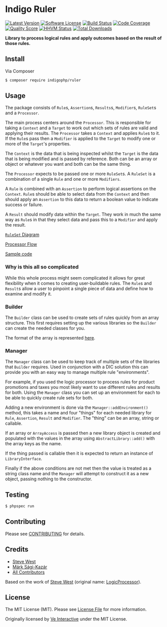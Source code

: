 # Indigo Ruler

[![Latest Version](https://img.shields.io/github/release/indigophp/ruler.svg?style=flat-square)](https://github.com/indigophp/ruler/releases)
[![Software License](https://img.shields.io/badge/license-MIT-brightgreen.svg?style=flat-square)](LICENSE)
[![Build Status](https://img.shields.io/travis/indigophp/ruler/develop.svg?style=flat-square)](https://travis-ci.org/indigophp/ruler)
[![Code Coverage](https://img.shields.io/scrutinizer/coverage/g/indigophp/ruler.svg?style=flat-square)](https://scrutinizer-ci.com/g/indigophp/ruler)
[![Quality Score](https://img.shields.io/scrutinizer/g/indigophp/ruler.svg?style=flat-square)](https://scrutinizer-ci.com/g/indigophp/ruler)
[![HHVM Status](https://img.shields.io/hhvm/indigophp/ruler.svg?style=flat-square)](http://hhvm.h4cc.de/package/indigophp/ruler)
[![Total Downloads](https://img.shields.io/packagist/dt/indigophp/ruler.svg?style=flat-square)](https://packagist.org/packages/indigophp/ruler)

**Library to process logical rules and apply outcomes based on the result of those rules.**


## Install

Via Composer

``` bash
$ composer require indigophp/ruler
```


## Usage

The package consists of `Rule`s, `Assertion`s, `Results`s, `Modifier`s, `RuleSet`s and a `Processor`.

The main process centers around the `Processor`. This is responsible for taking a `Context` and a `Target` to work out which sets of rules are valid and applying their results. The `Processor` takes a `Context` and applies `Rule`s to it.
If the `Rule`s pass then a `Modifier` is applied to the `Target` to modify one or more of the `Target`'s properties.

The `Context` is the data that is being inspected whilst the `Target` is the data that is being modified and is passed by reference. Both can be an array or object or whatever you want and both can be the same thing.

The `Processor` expects to be passed one or more `RuleSet`s. A `RuleSet` is a combination of a single `Rule` and one or more `Modifiers`.

A `Rule` is combined with an `Assertion` to perform logical assertions on the `Context`. `Rule`s should be able to select data from the `Context` and then should apply an `Assertion` to this data to return a boolean value to indicate success or failure.

A `Result` should modify data within the `Target`. They work in much the same way as `Rule`s in that they select data and pass this to a `Modifier` and apply the result.

[`RuleSet` Diagram](resources/ruleset.svg)

[Processor Flow](resources/processor_flow.svg)

[Sample code](resources/example.php)


### Why is this all so complicated

While this whole process might seem complicated it allows for great flexibility when it comes to creating user-buildable
rules. The `Rule`s and `Result`s allow a user to pinpoint a single piece of data and define how to examine and modify it.


### Builder

The `Builder` class can be used to create sets of rules quickly from an array structure. This first requires setting up the various libraries so the `Builder` can create the needed classes for you.

The format of the array is represented [here](resources/builder.json).


### Manager

The `Manager` class can be used to keep track of multiple sets of the libraries that `Builder` requires. Used in conjunction with a DIC solution this can provide you with an easy way to manage multiple rule "environments".

For example, if you used the logic processor to process rules for product promotions and taxes you most likely want to use different rules and results for both. Using the `Manager` class you can set up an environment for each to be able to quickly create rule sets for both.

Adding a new environment is done via the `Manager::addEnvironment()` method, this takes a name and four "things" for each needed library for `Rule`, `Assertion`, `Result` and `Modifier`. The "thing" can be an array, string or callable.

If an array or `ArrayAccess` is passed then a new library object is created and populated with the values in the array using `AbstractLibrary::add()` with the array keys as the name.

If the thing passed is callable then it is expected to return an instance of `LibraryInterface`.

Finally if the above conditions are not met then the value is treated as a string class name and the `Manager` will attempt to construct it as a new object, passing nothing to the constructor.


## Testing

``` bash
$ phpspec run
```


## Contributing

Please see [CONTRIBUTING](CONTRIBUTING.md) for details.


## Credits

- [Steve West](https://github.com/stevewest)
- [Márk Sági-Kazár](https://github.com/sagikazarmark)
- [All Contributors](https://github.com/indigophp/ruler/contributors)

Based on the work of [Steve West](https://github.com/stevewest) (original name: [LogicProcessor](https://github.com/ve-interactive/logicprocessor)).


## License

The MIT License (MIT). Please see [License File](LICENSE) for more information.

Originally licensed by [Ve Interactive](http://www.veinteractive.com/) under the MIT License.
